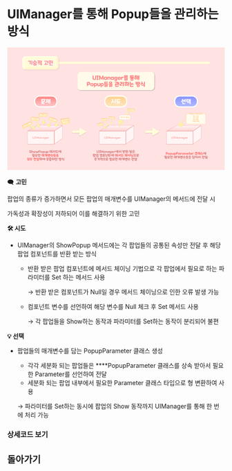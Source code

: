 # UIManager를 통해 Popup들을 관리하는 방식

![기술 고민 - 정민.png](/Detail//13.UIManager/UIManager를%20통해%20Popup들을%20관리하는%20방식/UIManager.png)

🗨️ **고민**

팝업의 종류가 증가하면서 모든 팝업의 매개변수를 UIManager의 메서드에 전달 시

가독성과 확장성이 저하되어 이를 해결하기 위한 고민 

**🛠️ 시도**

- UIManager의 ShowPopup 메서드에는 각 팝업들의 공통된 속성만 전달 후 해당 팝업 컴포넌트를 반환 받는 방식
    - 반환 받은 팝업 컴포넌트에 메서드 체이닝 기법으로 각 팝업에서 필요로 하는 파라미터를 Set 하는 메서드 사용
        
        → 반환 받은 컴포넌트가 Null일 경우 메서드 체이닝으로 인한 오류 발생 가능
        
    - 컴포넌트 변수를 선언하여 해당 변수를 Null 체크 후 Set 메서드 사용
        
        → 각 팝업들을 Show하는 동작과 파라미터를 Set하는 동작이 분리되어 불편
        

**💡 선택**

- 팝업들의 매개변수를 담는 PopupParameter 클래스 생성
    - 각각 세분화 되는 팝업들은 ****PopupParameter 클래스를 상속 받아서 필요한 Parameter를 선언하여 전달
    - 세분화 되는 팝업 내부에서 필요한 Parameter 클래스 타입으로 형 변환하여 사용
    
    → 파라미터를 Set하는 동시에 팝업의 Show 동작까지 UIManager를 통해 한 번에 처리 가능
    

### 상세코드 보기

## 돌아가기